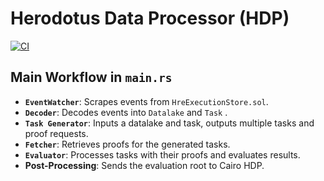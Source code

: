# Herodotus Data Processor (HDP)

[![CI](https://github.com/HerodotusDev/hdp/actions/workflows/ci.yml/badge.svg)](https://github.com/HerodotusDev/hdp/actions/workflows/ci.yml)

## Main Workflow in `main.rs`

- **`EventWatcher`**: Scrapes events from `HreExecutionStore.sol`.
- **`Decoder`**: Decodes events into `Datalake` and `Task` .
- **`Task Generator`**: Inputs a datalake and task, outputs multiple tasks and proof requests.
- **`Fetcher`**: Retrieves proofs for the generated tasks.
- **`Evaluator`**: Processes tasks with their proofs and evaluates results.
- **Post-Processing**: Sends the evaluation root to Cairo HDP.
